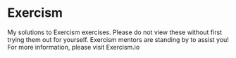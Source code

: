 # Exercism
My solutions to Exercism exercises. Please do not view these without first trying them out for yourself. Exercism mentors are standing by to assist you! For more information, please visit Exercism.io
